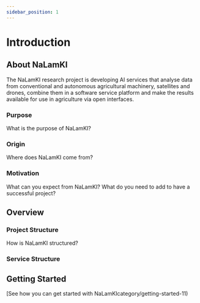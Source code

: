 ```yaml
---
sidebar_position: 1
---
```


# Introduction

## About NaLamKI
The NaLamKI research project is developing AI services that analyse data from conventional and autonomous agricultural machinery, satellites and drones, combine them in a software service platform and make the results available for use in agriculture via open interfaces.


### Purpose

What is the purpose of NaLamKI?

### Origin

Where does NaLamKI come from?

### Motivation

What can you expect from NaLamKI?
What do you need to add to have a successful project?

## Overview

### Project Structure

How is NaLamKI structured?

### Service Structure


## Getting Started

[See how you can get started with NaLamKIcategory/getting-started-11)
